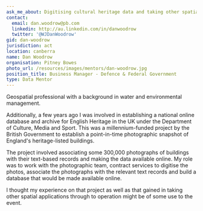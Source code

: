 ```yaml
---
ask_me_about: Digitising cultural heritage data and taking other spatial applications through to operation
contact:
  email: dan.woodrow@pb.com
  linkedin: http://au.linkedin.com/in/danwoodrow
  twitter: '@WJDanWoodrow'
gid: dan-woodrow
jurisdiction: act
location: canberra
name: Dan Woodrow
organisation: Pitney Bowes
photo_url: /resources/images/mentors/dan-woodrow.jpg
position_title: Business Manager - Defence & Federal Government
type: Data Mentor
---
```


Geospatial professional with a background in water and environmental management.

Additionally, a few years ago I was involved in establishing a national online database and archive for English Heritage in the UK under the Department of Culture, Media and Sport. This was a millennium-funded project by the British Government to establish a point-in-time photographic snapshot of England's heritage-listed buildings. 

The project involved associating some 300,000 photographs of buildings with their text-based records and making the data available online. My role was to work with the photographic team, contract services to digitise the photos, associate the photographs with the relevant text records and build a database that would be made available online.

I thought my experience on that project as well as that gained in taking other spatial applications through to operation might be  of some use to the event.